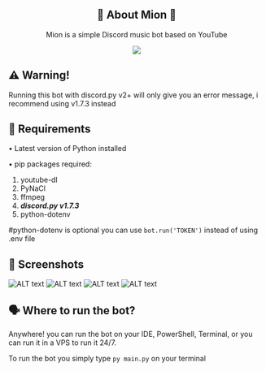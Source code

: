 <h2 align="center">🎵 About Mion 🎵</h2>
<p align="center">Mion is a simple Discord music bot based on YouTube</p>
<p align="center">
  <img src="https://i.ibb.co/jM5MZ5R/github.jpg" />
</p>

<h2>⚠️ Warning!</h2>

Running this bot with discord.py v2+ will only give you an error message, i recommend using v1.7.3 instead

<h2>🤖 Requirements</h2>

• Latest version of Python installed

• pip packages required:

  1. youtube-dl
  2. PyNaCl
  3. ffmpeg
  4. ***discord.py v1.7.3***
  5. python-dotenv 

#python-dotenv is optional you can use `bot.run('TOKEN')` instead of using .env file

<h2>📸 Screenshots</h2

![ALT text](https://i.ibb.co/XL8jm5G/1.png)
![ALT text](https://i.ibb.co/pWFQZ8L/2.png)
![ALT text](https://i.ibb.co/P1Jx6T6/3.png)
![ALT text](https://i.ibb.co/kSFCNJs/4.png)

<h2>🗣️ Where to run the bot?</h2>

Anywhere! you can run the bot on your IDE, PowerShell, Terminal, or you can run it in a VPS to run it 24/7.

To run the bot you simply type `py main.py` on your terminal
